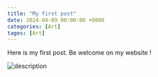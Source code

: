 ```yaml
---
title: "My first post"
date: 2024-04-09 00:00:00 +0800
categories: [Art]
tages: [Art]
--- 
```


Here is my first post. Be welcome on my website !

![description](/assets/img/articles_image/almostdone2anim.gif)